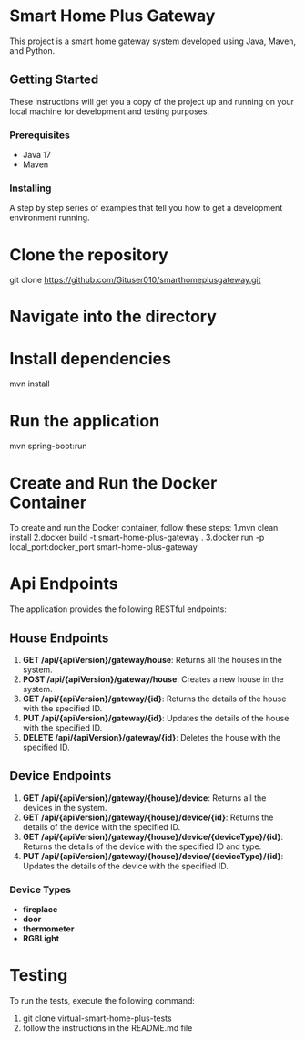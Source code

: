 # Smart Home Plus Gateway

This project is a smart home gateway system developed using Java, Maven, and Python.

## Getting Started

These instructions will get you a copy of the project up and running on your local machine for development and testing purposes.

### Prerequisites

- Java 17
- Maven

### Installing

A step by step series of examples that tell you how to get a development environment running.

# Clone the repository
git clone https://github.com/Gituser010/smarthomeplusgateway.git

# Navigate into the directory

# Install dependencies
mvn install

# Run the application
mvn spring-boot:run

# Create and Run the Docker Container
To create and run the Docker container, follow these steps:
1.mvn clean install
2.docker build -t smart-home-plus-gateway .
3.docker run -p local_port:docker_port smart-home-plus-gateway

# Api Endpoints
The application provides the following RESTful endpoints:

## House Endpoints
1. **GET /api/{apiVersion}/gateway/house**: Returns all the houses in the system.
2. **POST /api/{apiVersion}/gateway/house**: Creates a new house in the system.
3. **GET /api/{apiVersion}/gateway/{id}**: Returns the details of the house with the specified ID.
4. **PUT /api/{apiVersion}/gateway/{id}**: Updates the details of the house with the specified ID.
5. **DELETE /api/{apiVersion}/gateway/{id}**: Deletes the house with the specified ID.

## Device Endpoints

1. **GET /api/{apiVersion}/gateway/{house}/device**: Returns all the devices in the system.
2. **GET /api/{apiVersion}/gateway/{house}/device/{id}**: Returns the details of the device with the specified ID.
3. **GET /api/{apiVersion}/gateway/{house}/device/{deviceType}/{id}**: Returns the details of the device with the specified ID and type.
4. **PUT /api/{apiVersion}/gateway/{house}/device/{deviceType}/{id}**: Updates the details of the device with the specified ID.

### Device Types
- **fireplace**
- **door**
- **thermometer**
- **RGBLight**

# Testing
To run the tests, execute the following command:

1. git clone virtual-smart-home-plus-tests
2. follow the instructions in the README.md file

